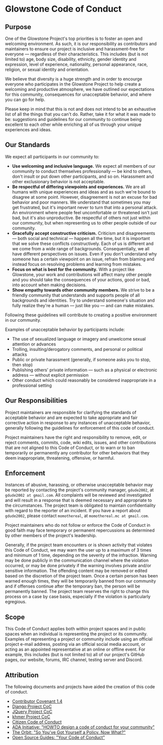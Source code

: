 # Glowstone Code of Conduct

## Purpose

One of the Glowstone Project's top priorities is to foster an open and
welcoming environment. As such, it is our responsibility as contributors
and maintainers to ensure our project is inclusive and harassment-free
for everyone — regardless of their characteristics. This includes (but is not limited
to) age, body size, disability, ethnicity, gender identity and expression,
level of experience, nationality, personal appearance, race, religion,
or sexual identity and orientation.

We believe that diversity is a huge strength and in order to encourge
everyone who participates in the Glowstone Project to help create a welcoming
and productive atmosphere, we have outlined our expectations for this community,
consequences for unacceptable behavior, and where you can go for help.

Please keep in mind that this is not and does not intend to be an exhaustive
list of all the things that you can't do. Rather, take it for what it was
made to be: suggestions and guidelines for our community to continue being
excellent to each other while enriching all of us through your unique experiences
and ideas.

## Our Standards

We expect all participants in our community to:

* **Use welcoming and inclusive language.** We expect all members of our
  community to conduct themselves professionally — be kind to others, don't
  insult or put down other participants, and so on. Harassment and other 
  exclusionary behavior is not acceptable.
* **Be respectful of differing viewpoints and experiences.** We are all
  humans with unique experiences and ideas and as such we're bound to
  disagree at some point. However, disagreement is not an excuse for bad
  behavior and poor manners. We understand that sometimes you may get
  frustrated, but it's important never to turn that into a personal attack.
  An environment where people feel uncomfortable or threatened isn't just
  bad, but it's also unproductive. Be respectful of others not just within
  our community, but when representing us to other people outside of our
  community.
* **Gracefully accept constructive criticism.** Criticism and disagreements — 
  both social and technical — happen all the time, but it is important
  that we solve these conflicts constructively. Each of us is different and
  we come from a wide range of backgrounds. Consequentially, we all have
  different perspectives on issues. Even if you don't understand why someone
  has a certain viewpoint on an issue, refrain from blaming and instead focus
  on resolving problems and learning from mistakes.
* **Focus on what is best for the community.** With a project like Glowstone,
  your work and contributions will affect many other people and you should
  take the consequences of your actions, good or bad, into account when making
  decisions.
* **Show empathy towards other community members.** We strive to be a friendly
  community that understands and supports people of all backgrounds and identities.
  Try to understand someone's situation and fully realize they're a human — 
  just like you — and can make mistakes.

Following these guidelines will contribute to creating a positive environment
in our community.

Examples of unacceptable behavior by participants include:

* The use of sexualized language or imagery and unwelcome sexual attention or
  advances
* Trolling, insulting/derogatory comments, and personal or political attacks
* Public or private harassment (generally, if someone asks you to stop, then stop)
* Publishing others' private information — such as a physical or electronic
  address — without explicit permission
* Other conduct which could reasonably be considered inappropriate in a
  professional setting

## Our Responsibilities

Project maintainers are responsible for clarifying the standards of
acceptable behavior and are expected to take appropriate and fair corrective
action in response to any instances of unacceptable behavior, generally
following the guidelines for enforcement of this code of conduct.

Project maintainers have the right and responsibility to remove, edit,
or reject comments, commits, code, wiki edits, issues, and other
contributions that are not aligned to this Code of Conduct, or to warn
or to ban temporarily or permanently any contributor for other behaviors
that they deem inappropriate, threatening, offensive, or harmful.

## Enforcement

Instances of abusive, harassing, or otherwise unacceptable behavior may be
reported by contacting the project's community manager, `gdude2002`, at `gdude2002 at gmail.com`.
All complaints will be reviewed and investigated and will result in a response
that is deemed necessary and appropriate to the circumstances. The project team
is obligated to maintain confidentiality with regard to the reporter of
an incident. If you have a report about `gdude2002`, please contact `momothereal`, at `momothereal.mc at gmail.com`.

Project maintainers who do not follow or enforce the Code of Conduct in
good faith may face temporary or permanent repercussions as determined by
other members of the project's leadership.

Generally, if the project team encounters or is shown activity that violates
this Code of Conduct, we may warn the user up to a maximum of 3 times and
minimum of 1 time, depending on the severity of the infraction. Warning
may be done publicly in the communication channel where the violation occurred,
or may be done privately if the warning involves private and/or sensitive
information. The offending content may be removed or edited based on the
discretion of the project team. Once a certain person has been warned
enough times, they will be temporarily banned from our community and if
offenses continue after the temporary ban, the person will be permanently
banned. The project team reserves the right to change this process on a
case by case basis, especially if the violation is particularly egregious.

## Scope

This Code of Conduct applies both within project spaces and in public spaces
when an individual is representing the project or its community. Examples
of representing a project or community include using an official project
e-mail address, posting via an official social media account, or acting
as an appointed representative at an online or offline event. For example,
this includes (but is not limited to) all of our project's GitHub pages,
our website, forums, IRC channel, testing server and Discord.

## Attribution

The following documents and projects have aided the creation of this code of conduct.

* [Contributor Covenant 1.4](http://contributor-covenant.org/version/1/4)
* [Django Project CoC](https://www.djangoproject.com/conduct/)
* [JQuery Project CoC](https://jquery.org/conduct/)
* [khmer Project CoC](http://khmer.readthedocs.io/en/v1.2/dev/CODE_OF_CONDUCT.html)
* [Citizen Code of Conduct](http://citizencodeofconduct.org/)
* [ADA Initiative: "HOWTO design a code of conduct for your community"](https://adainitiative.org/2014/02/18/howto-design-a-code-of-conduct-for-your-community/)
* [The Orbit: "So You've Got Yourself a Policy. Now What?"](https://the-orbit.net/almostdiamonds/2014/04/10/so-youve-got-yourself-a-policy-now-what/)
* [Open Source Guides: "Your Code of Conduct"](https://opensource.guide/code-of-conduct/)
